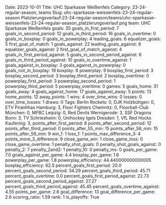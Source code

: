Date: 2023-10-01
Title: UHC Sparkasse Weißenfels
Category: 23-24-regular-season, teams
Slug: uhc-sparkasse-weissenfels-23-24-regular-season
Platzierungsverlauf:23-24-regular-season/teams/uhc-sparkasse-weissenfels-23-24-regular-season_platzierungsverlauf.png
team: UHC Sparkasse Weißenfels
goals: 35
goals_in_first_period: 7
goals_in_second_period: 12
goals_in_third_period: 16
goals_in_overtime: 0
goals_in_boxplay: 0
goals_in_powerplay: 4
leading_goals: 6
equalizer_goals: 5
first_goal_of_match: 1
goals_against: 22
leading_goals_against: 9
equalizer_goals_against: 2
first_goal_of_match_against: 4
goals_in_first_period_against: 5
goals_in_second_period_against: 6
goals_in_third_period_against: 10
goals_in_overtime_against: 1
goals_against_in_boxplay: 3
goals_against_in_powerplay: 0
goals_not_in_boxplay: 19
boxplay: 8
powerplay: 9
boxplay_first_period: 3
boxplay_second_period: 3
boxplay_third_period: 2
boxplay_overtime: 0
powerplay_first_period: 3
powerplay_second_period: 1
powerplay_third_period: 5
powerplay_overtime: 0
games: 5
goals_home: 31
goals_away: 4
goals_against_home: 17
goals_against_away: 5
points: 13
home_points: 12
away_points: 1
wins: 4
over_time_wins: 0
losses: 0
over_time_losses: 1
draws: 0
Tags:  Berlin Rockets: 0,  DJK Holzbüttgen: 0,  ETV Piranhhas Hamburg: 3,  Floor Fighters Chemnitz: 0,  Floorball-Club München: 0,  MFBC Leipzig: 0,  Red Devils Wernigerode: 3,  SSF Dragons Bonn: 3,  TV Schriesheim: 0,  Unihockey Igels Dresden: 1,  VfL Red Hocks Kaufering: 3,
points_after_first_period: 6
points_after_second_period: 12
points_after_third_period: 0
points_after_55_min: 15
points_after_58_min: 15
points_after_59_min: 9
win_1: 1
loss_1: 1
points_max_difference_3: 4
points_more_3_difference: 9
close_game_win: 1
close_game_loss: 0
close_game_overtime: 1
penalty_shot_goals: 0
penalty_shot_goals_against: 0
penalty_2: 7
penalty_2and2: 1
penalty_10: 0
penalty_ms: 0
goals_per_game: 7.0
goals_against_per_game: 4.4
boxplay_per_game: 1.6
powerplay_per_game: 1.8
powerplay_efficiency: 44.440000000000005
boxplay_efficiency: 62.5
percent_goals_first_period: 20.0
percent_goals_second_period: 34.29
percent_goals_third_period: 45.71
percent_goals_overtime: 0.0
percent_goals_first_period_against: 22.73
percent_goals_second_period_against: 27.27
percent_goals_third_period_against: 45.45
percent_goals_overtime_against: 4.55
points_per_game: 2.6
goal_difference: 13
goal_difference_per_game: 2.6
scoring_ratio: 1.59
rank: 1
is_playoffs: True
